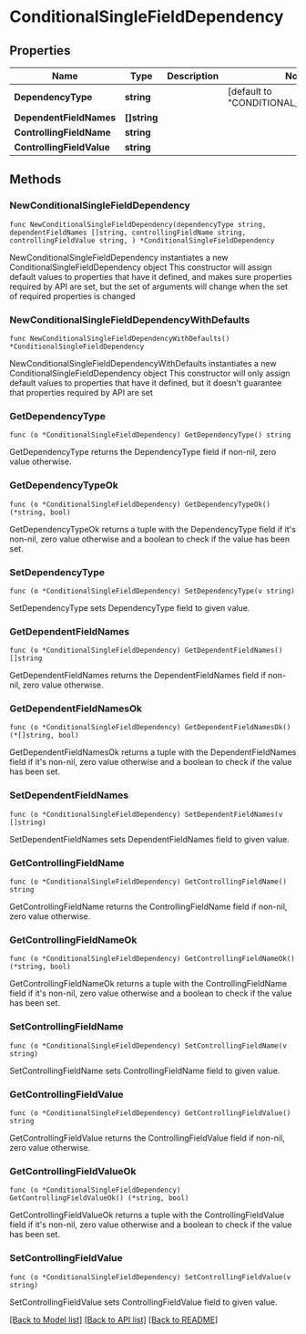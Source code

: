 # ConditionalSingleFieldDependency

## Properties

Name | Type | Description | Notes
------------ | ------------- | ------------- | -------------
**DependencyType** | **string** |  | [default to "CONDITIONAL_SINGLE_FIELD"]
**DependentFieldNames** | **[]string** |  | 
**ControllingFieldName** | **string** |  | 
**ControllingFieldValue** | **string** |  | 

## Methods

### NewConditionalSingleFieldDependency

`func NewConditionalSingleFieldDependency(dependencyType string, dependentFieldNames []string, controllingFieldName string, controllingFieldValue string, ) *ConditionalSingleFieldDependency`

NewConditionalSingleFieldDependency instantiates a new ConditionalSingleFieldDependency object
This constructor will assign default values to properties that have it defined,
and makes sure properties required by API are set, but the set of arguments
will change when the set of required properties is changed

### NewConditionalSingleFieldDependencyWithDefaults

`func NewConditionalSingleFieldDependencyWithDefaults() *ConditionalSingleFieldDependency`

NewConditionalSingleFieldDependencyWithDefaults instantiates a new ConditionalSingleFieldDependency object
This constructor will only assign default values to properties that have it defined,
but it doesn't guarantee that properties required by API are set

### GetDependencyType

`func (o *ConditionalSingleFieldDependency) GetDependencyType() string`

GetDependencyType returns the DependencyType field if non-nil, zero value otherwise.

### GetDependencyTypeOk

`func (o *ConditionalSingleFieldDependency) GetDependencyTypeOk() (*string, bool)`

GetDependencyTypeOk returns a tuple with the DependencyType field if it's non-nil, zero value otherwise
and a boolean to check if the value has been set.

### SetDependencyType

`func (o *ConditionalSingleFieldDependency) SetDependencyType(v string)`

SetDependencyType sets DependencyType field to given value.


### GetDependentFieldNames

`func (o *ConditionalSingleFieldDependency) GetDependentFieldNames() []string`

GetDependentFieldNames returns the DependentFieldNames field if non-nil, zero value otherwise.

### GetDependentFieldNamesOk

`func (o *ConditionalSingleFieldDependency) GetDependentFieldNamesOk() (*[]string, bool)`

GetDependentFieldNamesOk returns a tuple with the DependentFieldNames field if it's non-nil, zero value otherwise
and a boolean to check if the value has been set.

### SetDependentFieldNames

`func (o *ConditionalSingleFieldDependency) SetDependentFieldNames(v []string)`

SetDependentFieldNames sets DependentFieldNames field to given value.


### GetControllingFieldName

`func (o *ConditionalSingleFieldDependency) GetControllingFieldName() string`

GetControllingFieldName returns the ControllingFieldName field if non-nil, zero value otherwise.

### GetControllingFieldNameOk

`func (o *ConditionalSingleFieldDependency) GetControllingFieldNameOk() (*string, bool)`

GetControllingFieldNameOk returns a tuple with the ControllingFieldName field if it's non-nil, zero value otherwise
and a boolean to check if the value has been set.

### SetControllingFieldName

`func (o *ConditionalSingleFieldDependency) SetControllingFieldName(v string)`

SetControllingFieldName sets ControllingFieldName field to given value.


### GetControllingFieldValue

`func (o *ConditionalSingleFieldDependency) GetControllingFieldValue() string`

GetControllingFieldValue returns the ControllingFieldValue field if non-nil, zero value otherwise.

### GetControllingFieldValueOk

`func (o *ConditionalSingleFieldDependency) GetControllingFieldValueOk() (*string, bool)`

GetControllingFieldValueOk returns a tuple with the ControllingFieldValue field if it's non-nil, zero value otherwise
and a boolean to check if the value has been set.

### SetControllingFieldValue

`func (o *ConditionalSingleFieldDependency) SetControllingFieldValue(v string)`

SetControllingFieldValue sets ControllingFieldValue field to given value.



[[Back to Model list]](../README.md#documentation-for-models) [[Back to API list]](../README.md#documentation-for-api-endpoints) [[Back to README]](../README.md)


